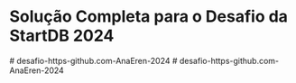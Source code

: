 # Solução Completa para o Desafio da StartDB 2024
#   d e s a f i o - h t t p s - g i t h u b . c o m - A n a E r e n - 2 0 2 4  
 #   d e s a f i o - h t t p s - g i t h u b . c o m - A n a E r e n - 2 0 2 4  
 